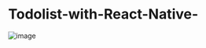 # Todolist-with-React-Native-


![image](https://user-images.githubusercontent.com/28834156/127753768-f8e936a9-2db1-48b6-ba62-ff82bdc54e60.png)
